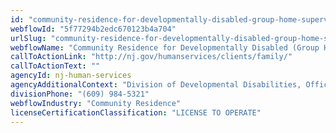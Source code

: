 ```yaml
---
id: "community-residence-for-developmentally-disabled-group-home-supervised-apartment"
webflowId: "5f77294b2edc670123b4a704"
urlSlug: "community-residence-for-developmentally-disabled-group-home-supervised-apartment"
webflowName: "Community Residence for Developmentally Disabled (Group Home, Supervised Apartment)"
callToActionLink: "http://nj.gov/humanservices/clients/family/"
callToActionText: ""
agencyId: nj-human-services
agencyAdditionalContext: "Division of Developmental Disabilities, Office of Licensing and Inspection"
divisionPhone: "(609) 984-5321"
webflowIndustry: "Community Residence"
licenseCertificationClassification: "LICENSE TO OPERATE"
---
```

